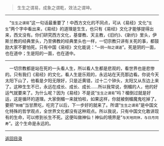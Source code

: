 > 生生之谓易，成象之谓乾，效法之谓坤。
___
&emsp;“``生生之谓易``”这一句话最重要了！中西方文化的不同点，可从《易经》文化“``生生``”两个字中看出来，《易经》的道理是生生，也只有《易经》文化才能够提得出来，西文没有。你们研究西方文化，基督教、天主教，《旧约》、《新约》里头，伊斯兰教的经典里头，乃至佛教的经典里头也一样，一切宗教只讲有关死的事，都鼓励大家不要怕死。只有中国《易经》文化能说：“``一阴一阳之谓道``”。死是阴的一面，也在道中；生是阳的一面，也在道中。
___
&emsp;一切宗教都是站在死的一头看人生，所以看人生都是悲观的，看世界也是悲惨的。只有我们《易经》的文化，看人生是乐观的，永远站在天亮那边看。你说今天太阳下山了，他看是夕阳无限好，只是近黄错，过十二个钟头，太阳又从东边上来了。这种生生不已，永远在成长、成长、成长……所以我常说，倒楣的人，他的好运气就要来了。为什么呢？因为《易经》不是说“``生生之谓易``”吗？楣倒过就是好运，这是循环的道理。大家倒楣一来就怕啦，如果这样，你就被倒楣魔鬼吃掉了。要把“``倒楣``”当甘蔗吃，吃完了以后，下一步好的就来了。所谓“``生生之谓易``”是中国文化特殊的哲学观点，全世界文化都没有这种观点。所以我说，只有中国文化敢讲现有的生命，可以修到长生不死。这便叫做神仙！神仙的境界是“``与天地同休，与日月同寿``”。这个生命是永远的。
___
[返回目录](../../master/README.md#目录)